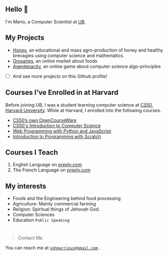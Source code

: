 ## Hello 👋
I'm Mario, a Computer Scientist at [UB](https://ubuea.cm).

## My Projects
- [Honex](https://honex.com), an educational and mass agro-production of honey and healthy brevagies using computer science and mathematics.
- [Grosaries](https://grocery.com), an online market about foods
- [Agentenacity](https://agentcalcul.com), an online game about computer science algo-principles
- [ ] And see more projects on this Github profile!

## Courses I've Enrolled in at Harvard
Before joining UB, I was a student learning computer science at
[CS50, Harvard University](https://cs50.harvard.edu). While at Harvard, I enrolled into the following courses.

- [CS50’s own OpenCourseWare](https://cs50.harvard.edu/x/2022/)
- [CS50's Introduction to Computer Science](https://cs50.harvard.edu/x/2022/notes/0/)
- [Web Programming with Python and JavaScript](https://cs50.harvard.edu/web/2020/)
- [Introduction to Programming with Scratch](https://cs50.harvard.edu/scratch/2021/)



## Courses I Teach
1. English Language on [preply.com](https://preply.com/en/tutor/950645/?pref=MjQyODcyOA==&id=1659842056.173593)
2. The French Language on [preply.com](https://preply.com/en/tutor/950645/?pref=MjQyODcyOA==&id=1659842056.173593)

## My interests

- Foods and the Engineering behind food processing
- Agriculture: Mainly commercial farming
- Religion: Spiritual things of Jehovah God.
- Computer Sciences
- Education
`Public Speaking`

# 
  
> Contact Me

You can reach me at [`sohmarrious@gmail.com`](mailto:sohmarrious@gmail.com) 
.
